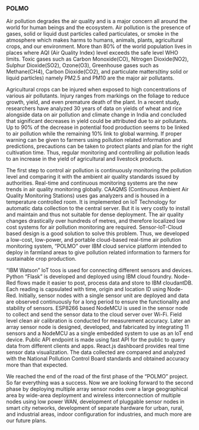 ### POLMO

Air pollution degrades the air quality and is a major concern all around the world for human beings and the ecosystem. Air pollution is the presence of gases, solid or liquid dust
particles called particulates, or smoke in the atmosphere which makes harms to humans, animals, plants, agricultural crops, and our environment. More than 80% of the world population lives in places where AQI (Air Quality Index) level exceeds the safe level WHO limits.
Toxic gases such as Carbon Monoxide(CO), Nitrogen Dioxide(NO2), Sulphur Dioxide(SO2), Ozone(O3), Greenhouse gases such as Methane(CH4), Carbon Dioxide(CO2), and particulate matters(tiny solid or liquid particles) namely PM2.5 and PM10 are the major air pollutants.

Agricultural crops can be injured when exposed to high concentrations of various air pollutants. Injury ranges from markings on the foliage to reduce growth, yield, and even premature death of the plant. In a recent study, researchers have analyzed 30 years of data on yields of wheat and rice alongside data on air pollution and climate change in India and concluded that significant decreases in yield could be attributed due to air pollutants. Up to 90% of the decrease in potential food production seems to be linked to air pollution while the remaining 10% link to global warming. If proper warning can be given to farmers using pollution related information and predictions, precautions can be taken to protect plants and plan for the right cultivation time. Thus, regular monitoring and controlling air pollution leads to an increase in the yield of agricultural and livestock products.

The first step to control air pollution is continuously monitoring the pollution level and comparing it with the ambient air quality standards issued by authorities. Real-time and continuous monitoring systems are the new trends in air quality monitoring globally. CAAQMS (Continuous Ambient Air Quality Monitoring Stations) uses gas analyzers and is housed in a temperature controlled room. It is implemented on loT Technology for automatic data collection to the central server. But it is very costly to install and maintain and thus not suitable for dense deployment. The air quality changes drastically over hundreds of metres, and therefore localized low cost systems for air pollution monitoring are required. Sensor-loT-Cloud based design is a good solution to solve this problem.
Thus, we developed a low-cost, low-power, and portable cloud-based real-time air pollution monitoring system, “POLMO” over IBM cloud service platform intended to deploy in farmland areas to give pollution related information to farmers for sustainable crop production.

“IBM Watson” loT toos is used for connecting different sensors and devices. Python “Flask” is developed and deployed using IBM cloud foundry. Node-Red flows made it easier to post, process data and store to IBM cloudantDB. Each reading is capsulated with time, origin and location ID using Node-Red. Initially, sensor nodes with a single sensor unit are deployed and data are observed continuously for a long period to ensure the functionality and stability of sensors. ESP8266 based NodeMCU is used in the sensor node to collect and send the sensor data to the cloud server over Wi-Fi. Field level clean air calibration is conducted for
measurement accuracy. Later an array sensor node is designed, developed, and fabricated by integrating 11 sensors and a NodeMCU as a single embedded system to use as an loT end device. Public API endpoint is made using fast API for the public to query data from different clients and apps. React.js dashboard provides real time sensor data visualization. The data collected are compared and analyzed with the National Pollution Control Board standards and obtained accuracy more than that expected.

We reached the end of the road of the first phase of the “POLMO” project. So far everything was a success. Now we are looking forward to the second phase by deploying multiple array sensor nodes over a large geographical area by wide-area deployment and wireless interconnection of multiple nodes using low power WAN, development of pluggable sensor nodes in smart city networks, development of separate hardware for urban, rural, and industrial areas, indoor configuration for industries, and much more are our future plans.
